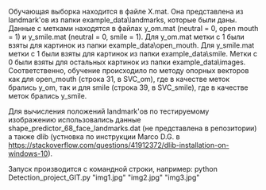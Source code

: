 Обучающая выборка находится в файле X.mat. Она представлена из landmark'ов из папки example_data\landmarks\, которые были даны.
Данные с метками находятся в файлах y_om.mat (neutral = 0, open mouth = 1) и y_smile.mat (neutral = 0, smile = 1).
Для y_om.mat метки с 1 были взяты для картинок из папки example_data\open_mouth\.
Для y_smile.mat метки с 1 были взяты для картинок из папки example_data\smile\.
Метки с 0 были взяты для остальных картинок из папки example_data\images\.
Соответственно, обучение происходило по методу опорных векторов как для open_mouth (строка 31, в SVC_om), где в качестве меток брались y_om, так и для smile (строка 39, в SVC_smile), где в качестве меток брались y_smile.

Для вычисления положений landmark'ов по тестируемому изображению использовались данные shape_predictor_68_face_landmarks.dat (не представлена в репозитории) а также dlib (устновка по инструкции Marco D.G. в https://stackoverflow.com/questions/41912372/dlib-installation-on-windows-10).

Запуск производится с командной строки, например:
python Detection_project_GIT.py "img1.jpg" "img2.jpg" "img3.jpg"
